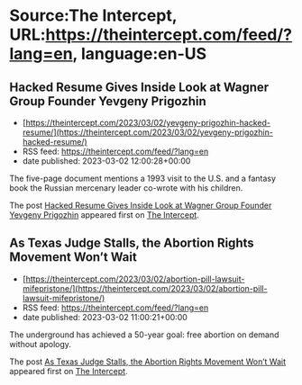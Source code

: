 # Source:The Intercept, URL:https://theintercept.com/feed/?lang=en, language:en-US

## Hacked Resume Gives Inside Look at Wagner Group Founder Yevgeny Prigozhin
 - [https://theintercept.com/2023/03/02/yevgeny-prigozhin-hacked-resume/](https://theintercept.com/2023/03/02/yevgeny-prigozhin-hacked-resume/)
 - RSS feed: https://theintercept.com/feed/?lang=en
 - date published: 2023-03-02 12:00:28+00:00

<p>The five-page document mentions a 1993 visit to the U.S. and a fantasy book the Russian mercenary leader co-wrote with his children.</p>
<p>The post <a href="https://theintercept.com/2023/03/02/yevgeny-prigozhin-hacked-resume/" rel="nofollow">Hacked Resume Gives Inside Look at Wagner Group Founder Yevgeny Prigozhin</a> appeared first on <a href="https://theintercept.com" rel="nofollow">The Intercept</a>.</p>

## As Texas Judge Stalls, the Abortion Rights Movement Won’t Wait
 - [https://theintercept.com/2023/03/02/abortion-pill-lawsuit-mifepristone/](https://theintercept.com/2023/03/02/abortion-pill-lawsuit-mifepristone/)
 - RSS feed: https://theintercept.com/feed/?lang=en
 - date published: 2023-03-02 11:00:21+00:00

<p>The underground has achieved a 50-year goal: free abortion on demand without apology.</p>
<p>The post <a href="https://theintercept.com/2023/03/02/abortion-pill-lawsuit-mifepristone/" rel="nofollow">As Texas Judge Stalls, the Abortion Rights Movement Won’t Wait</a> appeared first on <a href="https://theintercept.com" rel="nofollow">The Intercept</a>.</p>

